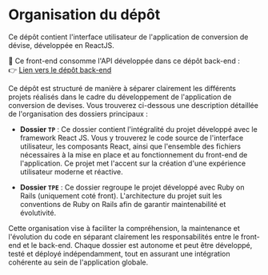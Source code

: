 # Organisation du dépôt

Ce dépôt contient l'interface utilisateur de l'application de conversion de dévise, développée en ReactJS.

🔗 Ce front-end consomme l'API développée dans ce dépôt back-end :  
👉 [Lien vers le dépôt back-end](https://github.com/Oznek-Oz/framework.cd-backend.groupe6)

Ce dépôt est structuré de manière à séparer clairement les différents projets réalisés dans le cadre du développement de l'application de conversion de devises. Vous trouverez ci-dessous une description détaillée de l'organisation des dossiers principaux :

- **Dossier `TP`** : Ce dossier contient l'intégralité du projet développé avec le framework React JS. Vous y trouverez le code source de l'interface utilisateur, les composants React, ainsi que l'ensemble des fichiers nécessaires à la mise en place et au fonctionnement du front-end de l'application. Ce projet met l'accent sur la création d'une expérience utilisateur moderne et réactive.

- **Dossier `TPE`** : Ce dossier regroupe le projet développé avec Ruby on Rails (uniquement coté front). L'architecture du projet suit les conventions de Ruby on Rails afin de garantir maintenabilité et évolutivité.

Cette organisation vise à faciliter la compréhension, la maintenance et l'évolution du code en séparant clairement les responsabilités entre le front-end et le back-end. Chaque dossier est autonome et peut être développé, testé et déployé indépendamment, tout en assurant une intégration cohérente au sein de l'application globale.